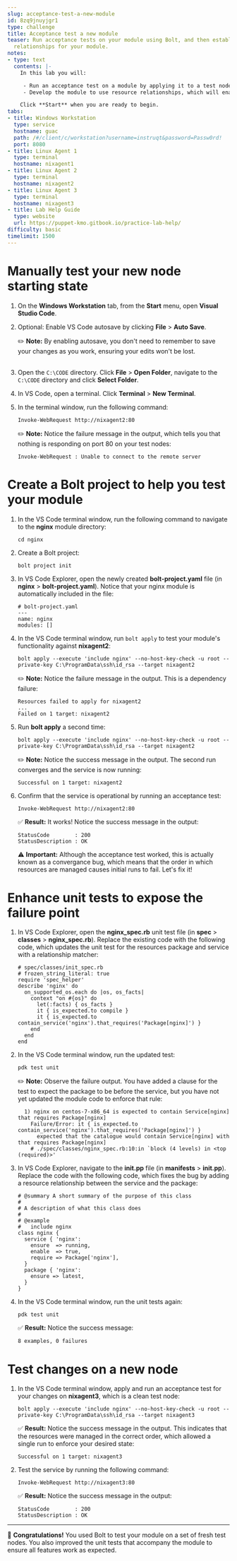 ```yaml
---
slug: acceptance-test-a-new-module
id: 8zq9jnuyjgr1
type: challenge
title: Acceptance test a new module
teaser: Run acceptance tests on your module using Bolt, and then establish resource
  relationships for your module.
notes:
- type: text
  contents: |-
    In this lab you will:

     - Run an acceptance test on a module by applying it to a test node using Bolt, and then run commands locally to verify that it works as expected.
     - Develop the module to use resource relationships, which will enable the Puppet agent to apply changes and converge in a single run.

    Click **Start** when you are ready to begin.
tabs:
- title: Windows Workstation
  type: service
  hostname: guac
  path: /#/client/c/workstation?username=instruqt&password=Passw0rd!
  port: 8080
- title: Linux Agent 1
  type: terminal
  hostname: nixagent1
- title: Linux Agent 2
  type: terminal
  hostname: nixagent2
- title: Linux Agent 3
  type: terminal
  hostname: nixagent3
- title: Lab Help Guide
  type: website
  url: https://puppet-kmo.gitbook.io/practice-lab-help/
difficulty: basic
timelimit: 1500
---
```

Manually test your new node starting state
========

1. On the **Windows Workstation** tab, from the **Start** menu, open **Visual Studio Code**.
2. Optional: Enable VS Code autosave by clicking **File** > **Auto Save**.

    ✏️ **Note:** By enabling autosave, you don't need to remember to save your changes as you work, ensuring your edits won't be lost.<br><br>

3. Open the `C:\CODE` directory. Click **File** > **Open Folder**, navigate to the `C:\CODE` directory and click **Select Folder**.
4. In VS Code, open a terminal. Click **Terminal** > **New Terminal**.
5. In the terminal window, run the following command:
    ```
    Invoke-WebRequest http://nixagent2:80
    ```
    ✏️ **Note:** Notice the failure message in the output, which tells you that nothing is responding on port 80 on your test nodes:
    ```
    Invoke-WebRequest : Unable to connect to the remote server
    ```

Create a Bolt project to help you test your module
========
1. In the VS Code terminal window, run the following command to navigate to the **nginx** module directory:
    ```
    cd nginx
    ```

2. Create a Bolt project:
    ```
    bolt project init
    ```

3. In VS Code Explorer, open the newly created **bolt-project.yaml** file (in **nginx** > **bolt-project.yaml**). Notice that your nginx module is automatically included in the file:
    ```
    # bolt-project.yaml
    ---
    name: nginx
    modules: []
    ```

4. In the VS Code terminal window, run `bolt apply` to test your module's functionality against **nixagent2**:
    ```
    bolt apply --execute 'include nginx' --no-host-key-check -u root --private-key C:\ProgramData\ssh\id_rsa --target nixagent2
    ```
    ✏️ **Note:** Notice the failure message in the output. This is a dependency failure:
    ```
    Resources failed to apply for nixagent2
    ...
    Failed on 1 target: nixagent2
    ```

5.  Run **bolt apply** a second time:
    ```
    bolt apply --execute 'include nginx' --no-host-key-check -u root --private-key C:\ProgramData\ssh\id_rsa --target nixagent2
    ```
    ✏️ **Note:** Notice the success message in the output. The second run converges and the service is now running:
    ```
    Successful on 1 target: nixagent2
    ```

6.  Confirm that the service is operational by running an acceptance test:
    ```
    Invoke-WebRequest http://nixagent2:80
    ```
    ✅ **Result:** It works! Notice the success message in the output:
    ```
    StatusCode        : 200
    StatusDescription : OK
    ```

    ⚠️ **Important:** Although the acceptance test worked, this is actually known as a convergance bug, which means that the order in which resources are managed causes initial runs to fail. Let's fix it!

Enhance unit tests to expose the failure point
========

1. In VS Code Explorer, open the **nginx_spec.rb** unit test file (in **spec** > **classes** > **nginx_spec.rb**). Replace the existing code with the following code, which updates the unit test for the resources package and service with a relationship matcher:
    ```
    # spec/classes/init_spec.rb
    # frozen_string_literal: true
    require 'spec_helper'
    describe 'nginx' do
      on_supported_os.each do |os, os_facts|
        context "on #{os}" do
          let(:facts) { os_facts }
          it { is_expected.to compile }
          it { is_expected.to contain_service('nginx').that_requires('Package[nginx]') }
        end
      end
    end
    ```

2. In the VS Code terminal window, run the updated test:
    ```
    pdk test unit
    ```
    ✏️ **Note:** Observe the failure output. You have added a clause for the test to expect the package to be before the service, but you have not yet updated the module code to enforce that rule:
    ```
      1) nginx on centos-7-x86_64 is expected to contain Service[nginx] that requires Package[nginx]
        Failure/Error: it { is_expected.to contain_service('nginx').that_requires('Package[nginx]') }
          expected that the catalogue would contain Service[nginx] with that requires Package[nginx]
        # ./spec/classes/nginx_spec.rb:10:in `block (4 levels) in <top (required)>'
    ```

3. In VS Code Explorer, navigate to the **init.pp** file (in **manifests** > **init.pp**). Replace the code with the following code, which fixes the bug by adding a resource relationship between the service and the package:
    ```
    # @summary A short summary of the purpose of this class
    #
    # A description of what this class does
    #
    # @example
    #   include nginx
    class nginx {
      service { 'nginx':
        ensure  => running,
        enable  => true,
        require => Package['nginx'],
      }
      package { 'nginx':
        ensure => latest,
      }
    }
    ```

4. In the VS Code terminal window, run the unit tests again:
    ```
    pdk test unit
    ```
    ✅ **Result:** Notice the success message:
    ```
    8 examples, 0 failures
    ```

Test changes on a new node
========

1. In the VS Code terminal window, apply and run an acceptance test for your changes on **nixagent3**, which is a clean test node:
    ```
    bolt apply --execute 'include nginx' --no-host-key-check -u root --private-key C:\ProgramData\ssh\id_rsa --target nixagent3
    ```
    ✅ **Result:** Notice the success message in the output. This indicates that the resources were managed in the correct order, which allowed a single run to enforce your desired state:
    ```
    Successful on 1 target: nixagent3
    ```

2.  Test the service by running the following command:
    ```
    Invoke-WebRequest http://nixagent3:80
    ```
    ✅ **Result:** Notice the success message in the output:
    ```
    StatusCode        : 200
    StatusDescription : OK
    ```

---
🎈 **Congratulations!**
You used Bolt to test your module on a set of fresh test nodes. You also improved the unit tests that accompany the module to ensure all features work as expected.